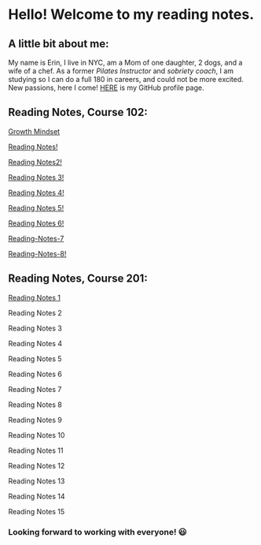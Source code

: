 # Hello! Welcome to my reading notes.

## A little bit about me:

 My name is Erin, I live in NYC, am a Mom of one daughter, 2 dogs, and a wife of a chef. As a former *Pilates Instructor* and *sobriety coach*, I am studying so I can do a full 180 in careers, and could not be more excited. New passions, here I come! [HERE](https://github.com/ErinRanta) is my GitHub profile page.
 
 ## Reading Notes, Course 102:
 
[Growth Mindset](Growth-Mindset.md)

[Reading Notes!](reading-notes2.md)

[Reading Notes2!](RNotes#2.md)

[Reading Notes 3!](Reading-Notes3.md)

[Reading Notes 4!](Reading-Notes4.md)

[Reading Notes 5!](Reading-Notes5.md)

[Reading Notes 6!](Reading-Notes6.md)

[Reading-Notes-7](Reading-Notes7.md)

[Reading-Notes-8!](Reading-Notes8.md)

## Reading Notes, Course 201:

[Reading Notes 1](RN2011.md)           

Reading Notes 2          

Reading Notes 3          

Reading Notes 4

Reading Notes 5         

Reading Notes 6          

Reading Notes 7           

Reading Notes 8          
           
Reading Notes 9           
           
Reading Notes 10

Reading Notes 11

Reading Notes 12

Reading Notes 13

Reading Notes 14
           
Reading Notes 15
           
           
          











### Looking forward to working with everyone! 😃






